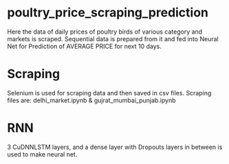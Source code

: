 # poultry_price_scraping_prediction
Here the data of daily prices of poultry birds of various category and markets is scraped. Sequential data is prepared from it and fed into Neural Net for Prediction of AVERAGE PRICE for next 10 days. 

# Scraping
Selenium is used for scraping data and then saved in csv files.
Scraping files are: delhi_market.ipynb & gujrat_mumbai_punjab.ipynb

# RNN
3 CuDNNLSTM layers, and a dense layer with Dropouts layers in between is used to make neural net.
